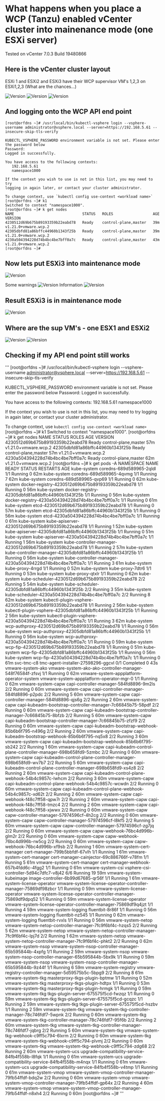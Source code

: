 # What happens when you place a WCP (Tanzu) enabled vCenter cluster into mainenance mode (one ESXi server) 
Tested on vCenter 7.0.3 Build 19480866

## Here is the vCenter cluster layout 

ESXi 1 and ESXi2 and ESXi3 have their WCP supervisor VM's 1,2,3 on ESXi1,2,3 (What are the chances...) 

![Version](https://github.com/ogelbric/MaintenanceModeWCP_enabled/blob/main/ESXi1.png)
![Version](https://github.com/ogelbric/MaintenanceModeWCP_enabled/blob/main/ESXi2.png)
![Version](https://github.com/ogelbric/MaintenanceModeWCP_enabled/blob/main/ESXi3.png)

## And logging onto the WCP API end point

```
[root@orfdns ~]# /usr/local/bin/kubectl-vsphere login --vsphere-username administrator@vsphere.local --server=https://192.168.5.61 --insecure-skip-tls-verify

KUBECTL_VSPHERE_PASSWORD environment variable is not set. Please enter the password below
Password: 
Logged in successfully.

You have access to the following contexts:
   192.168.5.61
   namespace1000

If the context you wish to use is not in this list, you may need to try
logging in again later, or contact your cluster administrator.

To change context, use `kubectl config use-context <workload name>`
[root@orfdns ~]# k1
Switched to context "namespace1000".
[root@orfdns ~]# k get nodes
NAME                               STATUS   ROLES                  AGE   VERSION
4230512d69b675b89193359b22eabd78   Ready    control-plane,master   39m   v1.21.0+vmware.wcp.2
42305dbfd81a86bffc44960b1343f25b   Ready    control-plane,master   39m   v1.21.0+vmware.wcp.2
4230a504394228d74b4bc4be7bff0a7c   Ready    control-plane,master   43m   v1.21.0+vmware.wcp.2
[root@orfdns ~]# 
```

## Now lets put ESXi3 into maintenance mode 

![Version](https://github.com/ogelbric/MaintenanceModeWCP_enabled/blob/main/m1.png)

Some warnings 
![Version](https://github.com/ogelbric/MaintenanceModeWCP_enabled/blob/main/w1.png)
Information
![Version](https://github.com/ogelbric/MaintenanceModeWCP_enabled/blob/main/w2.png)

## Result ESXi3 is in maintenance mode

![Version](https://github.com/ogelbric/MaintenanceModeWCP_enabled/blob/main/e3inMaint.png)

## Where are the sup VM's - one ESX1 and ESXi2 

![Version](https://github.com/ogelbric/MaintenanceModeWCP_enabled/blob/main/onesupvm.png)
![Version](https://github.com/ogelbric/MaintenanceModeWCP_enabled/blob/main/twosupvms.png)

## Checking if my API end point still works

'''
[root@orfdns ~]# /usr/local/bin/kubectl-vsphere login --vsphere-username administrator@vsphere.local --server=https://192.168.5.61 --insecure-skip-tls-verify

KUBECTL_VSPHERE_PASSWORD environment variable is not set. Please enter the password below
Password: 
Logged in successfully.

You have access to the following contexts:
   192.168.5.61
   namespace1000

If the context you wish to use is not in this list, you may need to try
logging in again later, or contact your cluster administrator.

To change context, use `kubectl config use-context <workload name>`
[root@orfdns ~]# k1
Switched to context "namespace1000".
[root@orfdns ~]# k get nodes
NAME                               STATUS   ROLES                  AGE   VERSION
4230512d69b675b89193359b22eabd78   Ready    control-plane,master   57m   v1.21.0+vmware.wcp.2
42305dbfd81a86bffc44960b1343f25b   Ready    control-plane,master   57m   v1.21.0+vmware.wcp.2
4230a504394228d74b4bc4be7bff0a7c   Ready    control-plane,master   62m   v1.21.0+vmware.wcp.2
[root@orfdns ~]# k get pods -A
NAMESPACE                                   NAME                                                              READY   STATUS      RESTARTS   AGE
kube-system                                 coredns-689d589965-2qldl                                          1/1     Running     0          62m
kube-system                                 coredns-689d589965-4qvmg                                          1/1     Running     7          62m
kube-system                                 coredns-689d589965-qvp69                                          1/1     Running     0          62m
kube-system                                 docker-registry-4230512d69b675b89193359b22eabd78                  1/1     Running     0          56m
kube-system                                 docker-registry-42305dbfd81a86bffc44960b1343f25b                  1/1     Running     0          56m
kube-system                                 docker-registry-4230a504394228d74b4bc4be7bff0a7c                  1/1     Running     0          61m
kube-system                                 etcd-4230512d69b675b89193359b22eabd78                             1/1     Running     0          57m
kube-system                                 etcd-42305dbfd81a86bffc44960b1343f25b                             1/1     Running     0          56m
kube-system                                 etcd-4230a504394228d74b4bc4be7bff0a7c                             1/1     Running     0          61m
kube-system                                 kube-apiserver-4230512d69b675b89193359b22eabd78                   1/1     Running     1          52m
kube-system                                 kube-apiserver-42305dbfd81a86bffc44960b1343f25b                   1/1     Running     0          51m
kube-system                                 kube-apiserver-4230a504394228d74b4bc4be7bff0a7c                   1/1     Running     1          56m
kube-system                                 kube-controller-manager-4230512d69b675b89193359b22eabd78          1/1     Running     2          57m
kube-system                                 kube-controller-manager-42305dbfd81a86bffc44960b1343f25b          1/1     Running     0          56m
kube-system                                 kube-controller-manager-4230a504394228d74b4bc4be7bff0a7c          1/1     Running     3          61m
kube-system                                 kube-proxy-4rrgd                                                  1/1     Running     0          52m
kube-system                                 kube-proxy-7dtr6                                                  1/1     Running     0          53m
kube-system                                 kube-proxy-qtxlr                                                  1/1     Running     0          62m
kube-system                                 kube-scheduler-4230512d69b675b89193359b22eabd78                   2/2     Running     5          54m
kube-system                                 kube-scheduler-42305dbfd81a86bffc44960b1343f25b                   2/2     Running     3          55m
kube-system                                 kube-scheduler-4230a504394228d74b4bc4be7bff0a7c                   2/2     Running     8          62m
kube-system                                 kubectl-plugin-vsphere-4230512d69b675b89193359b22eabd78           1/1     Running     2          56m
kube-system                                 kubectl-plugin-vsphere-42305dbfd81a86bffc44960b1343f25b           1/1     Running     2          56m
kube-system                                 kubectl-plugin-vsphere-4230a504394228d74b4bc4be7bff0a7c           1/1     Running     3          62m
kube-system                                 wcp-authproxy-4230512d69b675b89193359b22eabd78                    1/1     Running     0          56m
kube-system                                 wcp-authproxy-42305dbfd81a86bffc44960b1343f25b                    1/1     Running     0          56m
kube-system                                 wcp-authproxy-4230a504394228d74b4bc4be7bff0a7c                    1/1     Running     0          59m
kube-system                                 wcp-fip-4230512d69b675b89193359b22eabd78                          1/1     Running     0          51m
kube-system                                 wcp-fip-42305dbfd81a86bffc44960b1343f25b                          1/1     Running     0          56m
kube-system                                 wcp-fip-4230a504394228d74b4bc4be7bff0a7c                          1/1     Running     0          61m
svc-tmc-c8                                  tmc-agent-installer-27598296-ggcvl                                0/1     Completed   0          43s
vmware-system-ako                           vmware-system-ako-ako-controller-manager-548f76584f-zfsvj         1/1     Running     0          62m
vmware-system-appplatform-operator-system   vmware-system-appplatform-operator-mgr-0                          1/1     Running     0          62m
vmware-system-capw                          capi-controller-manager-584fd8896-9m2ls                           2/2     Running     0          60m
vmware-system-capw                          capi-controller-manager-584fd8896-p2pdc                           2/2     Running     5          60m
vmware-system-capw                          capi-controller-manager-584fd8896-qjs6g                           2/2     Running     2          60m
vmware-system-capw                          capi-kubeadm-bootstrap-controller-manager-7c66845b75-58pdf        2/2     Running     0          60m
vmware-system-capw                          capi-kubeadm-bootstrap-controller-manager-7c66845b75-8bfzb        2/2     Running     5          60m
vmware-system-capw                          capi-kubeadm-bootstrap-controller-manager-7c66845b75-zfzf9        2/2     Running     0          60m
vmware-system-capw                          capi-kubeadm-bootstrap-webhook-85b6b6f795-n496g                   2/2     Running     2          60m
vmware-system-capw                          capi-kubeadm-bootstrap-webhook-85b6b6f795-nq5x8                   2/2     Running     3          60m
vmware-system-capw                          capi-kubeadm-bootstrap-webhook-85b6b6f795-sb242                   2/2     Running     1          60m
vmware-system-capw                          capi-kubeadm-control-plane-controller-manager-698b658fd9-5zmbc    2/2     Running     0          60m
vmware-system-capw                          capi-kubeadm-control-plane-controller-manager-698b658fd9-wv7b7    2/2     Running     5          60m
vmware-system-capw                          capi-kubeadm-control-plane-controller-manager-698b658fd9-xs4z8    2/2     Running     2          60m
vmware-system-capw                          capi-kubeadm-control-plane-webhook-54b4c9857c-lwhcm               2/2     Running     3          60m
vmware-system-capw                          capi-kubeadm-control-plane-webhook-54b4c9857c-wcwdn               2/2     Running     0          60m
vmware-system-capw                          capi-kubeadm-control-plane-webhook-54b4c9857c-xd62t               2/2     Running     2          60m
vmware-system-capw                          capi-webhook-f48c7ff58-qpw7r                                      2/2     Running     2          60m
vmware-system-capw                          capi-webhook-f48c7ff58-tmzc4                                      2/2     Running     2          60m
vmware-system-capw                          capi-webhook-f48c7ff58-xjwwx                                      2/2     Running     0          60m
vmware-system-capw                          capw-controller-manager-57974596cf-4h2cg                          2/2     Running     0          60m
vmware-system-capw                          capw-controller-manager-57974596cf-l8kf5                          2/2     Running     5          60m
vmware-system-capw                          capw-controller-manager-57974596cf-zg7jq                          2/2     Running     0          60m
vmware-system-capw                          capw-webhook-76bc4d996b-glm2r                                     2/2     Running     0          60m
vmware-system-capw                          capw-webhook-76bc4d996b-rw5cg                                     2/2     Running     0          60m
vmware-system-capw                          capw-webhook-76bc4d996b-xf9sb                                     2/2     Running     1          60m
vmware-system-cert-manager                  cert-manager-799b5bbfdf-67vlh                                     1/1     Running     1          61m
vmware-system-cert-manager                  cert-manager-cainjector-69c886766f-v78fm                          1/1     Running     5          61m
vmware-system-cert-manager                  cert-manager-webhook-657b4fdd6c-4fgg2                             1/1     Running     0          61m
vmware-system-csi                           vsphere-csi-controller-5d94c7dfc7-v8j42                           6/6     Running     19         59m
vmware-system-kubeimage                     image-controller-6b99d67685-qr56f                                 1/1     Running     1          61m
vmware-system-license-operator              vmware-system-license-operator-controller-manager-75869df98zbcr   1/1     Running     0          59m
vmware-system-license-operator              vmware-system-license-operator-controller-manager-75869df9dpq52   1/1     Running     0          59m
vmware-system-license-operator              vmware-system-license-operator-controller-manager-75869df9q4jzt   1/1     Running     4          59m
vmware-system-logging                       fluentbit-8r86f                                                   1/1     Running     0          56m
vmware-system-logging                       fluentbit-nz545                                                   1/1     Running     0          62m
vmware-system-logging                       fluentbit-rvxls                                                   1/1     Running     0          56m
vmware-system-netop                         vmware-system-netop-controller-manager-7fc9f6bf4c-hzqs5           2/2     Running     5          62m
vmware-system-netop                         vmware-system-netop-controller-manager-7fc9f6bf4c-lpj7d           2/2     Running     1          62m
vmware-system-netop                         vmware-system-netop-controller-manager-7fc9f6bf4c-phkt2           2/2     Running     0          62m
vmware-system-nsop                          vmware-system-nsop-controller-manager-65b595844b-4xpfg            1/1     Running     2          59m
vmware-system-nsop                          vmware-system-nsop-controller-manager-65b595844b-5bx9k            1/1     Running     0          59m
vmware-system-nsop                          vmware-system-nsop-controller-manager-65b595844b-9z44f            1/1     Running     6          59m
vmware-system-registry                      vmware-registry-controller-manager-5d59575b5c-5bpg9               2/2     Running     8          61m
vmware-system-tkg                           masterproxy-tkgs-plugin-bptmw                                     1/1     Running     0          52m
vmware-system-tkg                           masterproxy-tkgs-plugin-hdtpx                                     1/1     Running     0          53m
vmware-system-tkg                           masterproxy-tkgs-plugin-hrmgk                                     1/1     Running     0          59m
vmware-system-tkg                           tkgs-plugin-server-675575f5cd-fwzqz                               1/1     Running     0          59m
vmware-system-tkg                           tkgs-plugin-server-675575f5cd-gcqzc                               1/1     Running     2          59m
vmware-system-tkg                           tkgs-plugin-server-675575f5cd-hszbv                               1/1     Running     2          59m
vmware-system-tkg                           vmware-system-tkg-controller-manager-78c746fdf7-5wpnk             2/2     Running     0          60m
vmware-system-tkg                           vmware-system-tkg-controller-manager-78c746fdf7-95f6b             2/2     Running     2          60m
vmware-system-tkg                           vmware-system-tkg-controller-manager-78c746fdf7-jqbrg             2/2     Running     5          60m
vmware-system-tkg                           vmware-system-tkg-webhook-c9ff5c794-6lxrm                         2/2     Running     0          60m
vmware-system-tkg                           vmware-system-tkg-webhook-c9ff5c794-plvmj                         2/2     Running     0          60m
vmware-system-tkg                           vmware-system-tkg-webhook-c9ff5c794-zdg68                         2/2     Running     2          60m
vmware-system-ucs                           upgrade-compatibility-service-84fb4f558b-l8fqk                    1/1     Running     0          61m
vmware-system-ucs                           upgrade-compatibility-service-84fb4f558b-m4nqx                    1/1     Running     0          61m
vmware-system-ucs                           upgrade-compatibility-service-84fb4f558b-v4tmp                    1/1     Running     0          61m
vmware-system-vmop                          vmware-system-vmop-controller-manager-79fb54ffdf-bdq2w            2/2     Running     0          60m
vmware-system-vmop                          vmware-system-vmop-controller-manager-79fb54ffdf-gp64x            2/2     Running     4          60m
vmware-system-vmop                          vmware-system-vmop-controller-manager-79fb54ffdf-n8xh4            2/2     Running     0          60m
[root@orfdns ~]#
'''



